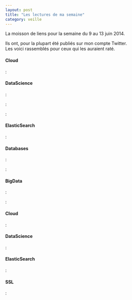 ```yaml
---
layout: post
title: "Les lectures de ma semaine"
category: veille
---
```


La moisson de liens pour la semaine du 9 au 13 juin 2014.

Ils ont, pour la plupart été publiés sur mon compte Twitter.  
Les voici rassemblés pour ceux qui les auraient raté.

<!-- -->

#### Cloud

[](https://aws.amazon.com/blogs/aws/s3-encryption-with-your-keys/)
:  

#### DataScience

[](http://techblog.netflix.com/2014/06/optimizing-netflix-streaming-experience.html)
:  

[](http://blog.mortardata.com/post/88485590701)
:  

[](http://chimpler.wordpress.com/2014/06/11/classifiying-documents-using-naive-bayes-on-apache-spark-mllib/)
:  

#### ElasticSearch

[](https://home.regit.org/2014/06/lets-talk-about-selks/)
:  

#### Databases

[](http://www.xaprb.com/blog/2014/06/08/time-series-database-requirements/)
:  

[](http://www.tocker.ca/2014/06/05/semi-sync-replication-is-not-slow.html)
:  

#### BigData

[](http://blog.cloudera.com/blog/2014/06/capacity-planning-with-big-data-and-cloudera-manager/)
:  

[](http://blog.cloudera.com/blog/2014/06/how-to-easily-do-rolling-upgrades-with-cloudera-manager/)
:  

#### Cloud

[](http://blog.loof.fr/2014/06/docker-security.html)
:  

#### DataScience

[](http://magazine.qualys.fr/produits-technologies/reseaux-bayesiens-securite/)
:  

#### ElasticSearch

[](http://wooster.checkmy.ws/2014/06/nginx-syslog-elk/)
:  

#### SSL

[](http://www.orange-business.com/fr/blogs/securite/series/les-5-minutes-du-professeur-audenard-episode-17-le-perfect-forward-secrecy)
:  
